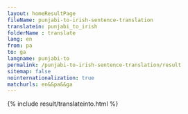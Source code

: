```yaml
---
layout: homeResultPage
fileName: punjabi-to-irish-sentence-translation
translatein: punjabi_to_irish
folderName : translate
lang: en
from: pa
to: ga
langname: punjabi-to
permalink: /punjabi-to-irish-sentence-translation/result
sitemap: false
nointernationalization: true
matchurls: en&&pa&&ga
---
```

{% include result/translateinto.html %}

<script src="/js/result/translation.js" data-foldername="{{page.folderName}}" data-lang="{{page.lang}}"></script>
